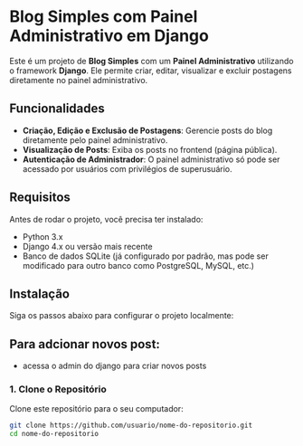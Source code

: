 # Blog Simples com Painel Administrativo em Django

Este é um projeto de **Blog Simples** com um **Painel Administrativo** utilizando o framework **Django**. Ele permite criar, editar, visualizar e excluir postagens diretamente no painel administrativo.

## Funcionalidades

- **Criação, Edição e Exclusão de Postagens**: Gerencie posts do blog diretamente pelo painel administrativo.
- **Visualização de Posts**: Exiba os posts no frontend (página pública).
- **Autenticação de Administrador**: O painel administrativo só pode ser acessado por usuários com privilégios de superusuário.
  
## Requisitos

Antes de rodar o projeto, você precisa ter instalado:

- Python 3.x
- Django 4.x ou versão mais recente
- Banco de dados SQLite (já configurado por padrão, mas pode ser modificado para outro banco como PostgreSQL, MySQL, etc.)

## Instalação

Siga os passos abaixo para configurar o projeto localmente:


## Para adcionar novos post: 
- acessa o admin do django para criar novos posts

### 1. Clone o Repositório

Clone este repositório para o seu computador:

```bash
git clone https://github.com/usuario/nome-do-repositorio.git
cd nome-do-repositorio
